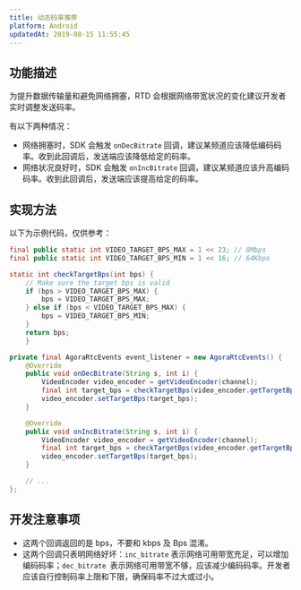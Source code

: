 ```yaml
---
title: 动态码率推荐
platform: Android
updatedAt: 2019-08-15 11:55:45
---
```


## 功能描述

为提升数据传输量和避免网络拥塞，RTD 会根据网络带宽状况的变化建议开发者实时调整发送码率。

有以下两种情况：

- 网络拥塞时，SDK 会触发 `onDecBitrate` 回调，建议某频道应该降低编码码率。收到此回调后，发送端应该降低给定的码率。
- 网络状况良好时，SDK 会触发 `onIncBitrate` 回调，建议某频道应该升高编码码率。收到此回调后，发送端应该提高给定的码率。

## 实现方法

以下为示例代码，仅供参考：

```java
final public static int VIDEO_TARGET_BPS_MAX = 1 << 23; // 8Mbps
final public static int VIDEO_TARGET_BPS_MIN = 1 << 16; // 64Kbps

static int checkTargetBps(int bps) {
	// Make sure the target bps is valid
	if (bps > VIDEO_TARGET_BPS_MAX) {
		bps = VIDEO_TARGET_BPS_MAX;
	} else if (bps < VIDEO_TARGET_BPS_MAX) {
		bps = VIDEO_TARGET_BPS_MIN;
	}
	return bps;
	}

private final AgoraRtcEvents event_listener = new AgoraRtcEvents() {
	@Override
	public void onDecBitrate(String s, int i) {
		VideoEncoder video_encoder = getVideoEncoder(channel);
		final int target_bps = checkTargetBps(video_encoder.getTargetBps() - bps);
		video_encoder.setTargetBps(target_bps);
	}

	@Override
	public void onIncBitrate(String s, int i) {
		VideoEncoder video_encoder = getVideoEncoder(channel);
		final int target_bps = checkTargetBps(video_encoder.getTargetBps() + bps);
		video_encoder.setTargetBps(target_bps);
	}

	// ...
};
```

## 开发注意事项

- 这两个回调返回的是 bps，不要和 kbps 及 Bps 混淆。
- 这两个回调只表明网络好坏：`inc_bitrate` 表示网络可用带宽充足，可以增加编码码率；`dec_bitrate `表示网络可用带宽不够，应该减少编码码率。开发者应该自行控制码率上限和下限，确保码率不过大或过小。
